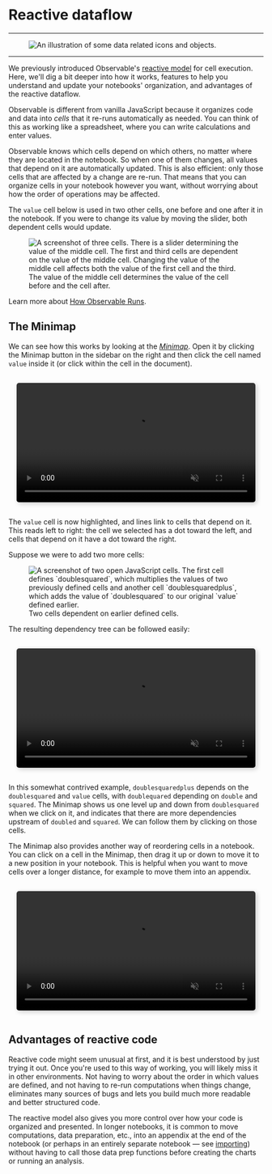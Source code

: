 # Reactive dataflow

---

<figure>
  <img
    class="screenshot w-100"
    src="/learn/learn-reactive-flow/new-users-course-minimap.png" alt="An illustration of some data related icons and objects."
  />
</figure>

---

We previously introduced Observable's [reactive model](https://observablehq.com/d/b64494e58131b26a?collection=@observablehq/intro-to-observable#cell-51) for cell execution. Here, we'll dig a bit deeper into how it works, features to help you understand and update your notebooks' organization, and advantages of the reactive dataflow.

Observable is different from vanilla JavaScript because it organizes code and data into _cells_ that it re-runs automatically as needed. You can think of this as working like a spreadsheet, where you can write calculations and enter values. 

Observable knows which cells depend on which others, no matter where they are located in the notebook. So when one of them changes, all values that depend on it are automatically updated. This is also efficient: only those cells that are affected by a change are re-run. That means that you can organize cells in your notebook however you want, without worrying about how the order of operations may be affected. 

The `value` cell below is used in two other cells, one before and one after it in the notebook. If you were to change its value by moving the slider, both dependent cells would update.

<figure>
  <img
    class="screenshot w-100"
    src="/learn/learn-reactive-flow/reactiveFlow.png" alt="A screenshot of three cells. There is a slider determining the value of the middle cell. The first and third cells are dependent on the value of the middle cell. Changing the value of the middle cell affects both the value of the first cell and the third."
  />
  <figcaption>The value of the middle cell determines the value of the cell before and the cell after.</figcaption>
</figure>

Learn more about [How Observable Runs](https://observablehq.com/@observablehq/how-observable-runs). 

## The Minimap

We can see how this works by looking at the [_Minimap_](https://observablehq.com/@observablehq/minimap?collection=@observablehq/visualizing-debugging-notebooks). Open it by clicking the Minimap button in the sidebar on the right and then click the cell named `value` inside it (or click within the cell in the document).

<div style="max-width: 640px; border-radius: 5px; overflow: hidden; padding: 1rem;">
    <video src="/learn/learn-reactive-flow/minimap2.mov" alt="User clicks on the Minimap pane, which pulls up a dependency tree view of all the cells in the notebook. The user then clicks on each cell in the Minimap to see if it has upstream or downstream dependencies." style="width: 100%; border-radius: 5px; box-shadow: 3px 3px 10px #ccc;" autoplay loop muted></video>
</div>

The `value` cell is now highlighted, and lines link to cells that depend on it. This reads left to right: the cell we selected has a dot toward the left, and cells that depend on it have a dot toward the right.

Suppose we were to add two more cells:

<figure>
  <img
    class="screenshot w-100"
    src="/learn/learn-reactive-flow/twoMoreCells.png" alt="A screenshot of two open JavaScript cells. The first cell defines `doublesquared`, which multiplies the values of two previously defined cells and another cell `doublesquaredplus`, which adds the value of `doublesquared` to our original `value` defined earlier."
  />
  <figcaption>Two cells dependent on earlier defined cells.</figcaption>
</figure>

The resulting dependency tree can be followed easily:

<div style="max-width: 640px; border-radius: 5px; overflow: hidden; padding: 1rem;">
    <video src="/learn/learn-reactive-flow/minimap.mov" alt="User clicks on the Minimap pane, which pulls up a dependency tree view of all the cells in the notebook. The user then clicks on each cell in the Minimap to see if it has upstream or downstream dependencies." style="width: 100%; border-radius: 5px; box-shadow: 3px 3px 10px #ccc;" autoplay loop muted></video>
</div>

In this somewhat contrived example, `doublesquaredplus` depends on the `doublesquared` and `value` cells, with `doublequared` depending on `double` and `squared`. The Minimap shows us one level up and down from `doublesquared` when we click on it, and indicates that there are more dependencies upstream of `doubled` and `squared`. We can follow them by clicking on those cells.

The Minimap also provides another way of reordering cells in a notebook. You can click on a cell in the Minimap, then drag it up or down to move it to a new position in your notebook. This is helpful when you want to move cells over a longer distance, for example to move them into an appendix.

<div style="max-width: 640px; border-radius: 5px; overflow: hidden; padding: 1rem;">
    <video src="/learn/learn-reactive-flow/minimap3.mov" alt="User has an open Minimap, clicks and drags values around the map to move them in the notebook." style="width: 100%; border-radius: 5px; box-shadow: 3px 3px 10px #ccc;" autoplay loop muted></video>
</div>

## Advantages of reactive code

Reactive code might seem unusual at first, and it is best understood by just trying it out. Once you're used to this way of working, you will likely miss it in other environments. Not having to worry about the order in which values are defined, and not having to re-run computations when things change, eliminates many sources of bugs and lets you build much more readable and better structured code.

The reactive model also gives you more control over how your code is organized and presented. In longer notebooks, it is common to move computations, data preparation, etc., into an appendix at the end of the notebook (or perhaps in an entirely separate notebook — see [importing](https://observablehq.com/d/3455fc643fe664d7?collection=@observablehq/intro-to-observable)) without having to call those data prep functions before creating the charts or running an analysis. 

